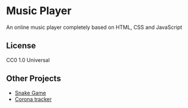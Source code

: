 # Music Player
An online music player completely based on HTML, CSS and JavaScript

## License
CC0 1.0 Universal

## Other Projects
- [Snake Game](https://github.com/saiyameh/snake-game.git)
- [Corona tracker](https://github.com/saiyameh/corona.git)
